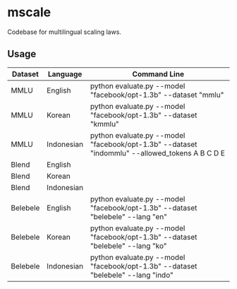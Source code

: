 # mscale
Codebase for multilingual scaling laws.

## Usage

| Dataset | Language   | Command Line                           |
|---------|------------|----------------------------------------|
| MMLU    | English    | python evaluate.py --model "facebook/opt-1.3b" --dataset "mmlu"        |
| MMLU    | Korean     | python evaluate.py --model "facebook/opt-1.3b" --dataset "kmmlu"         |
| MMLU    | Indonesian | python evaluate.py --model "facebook/opt-1.3b" --dataset "indommlu" --allowed_tokens A B C D E     |
| Blend   | English    |        |
| Blend   | Korean     |         |
| Blend   | Indonesian |     |
| Belebele| English    | python evaluate.py --model "facebook/opt-1.3b" --dataset "belebele" --lang "en"        |
| Belebele| Korean     | python evaluate.py --model "facebook/opt-1.3b" --dataset "belebele" --lang "ko"        |
| Belebele| Indonesian | python evaluate.py --model "facebook/opt-1.3b" --dataset "belebele" --lang "indo"        |

